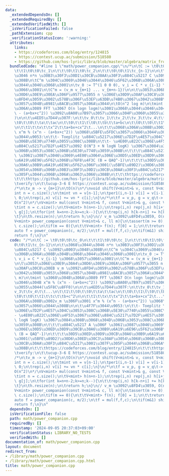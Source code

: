 ```yaml
---
data:
  _extendedDependsOn: []
  _extendedRequiredBy: []
  _extendedVerifiedWith: []
  _isVerificationFailed: false
  _pathExtension: cpp
  _verificationStatusIcon: ':warning:'
  attributes:
    links:
    - https://codeforces.com/blog/entry/124815
    - https://contest.ucup.ac/submission/518580
    - https://github.com/hos-lyric/libra/blob/master/algebra/matrix_frobenius.cpp
  bundledCode: "#line 1 \"math/power_companion.cpp\"\n/*\n\tC := \t0\t0\t0\tc_0\n\t\
    \t\t1\t0\t0\tc_1\n\t\t\t0\t1\t0\tc_2\n\t\t\t0\t0\t1\tc_{n-1}\n\n\t\u3068\u3044\
    \u3046 n*n \u30B3\u30F3\u30D1\u30CB\u30AA\u30F3\u884C\u5217 C \u3092\u8003\u3048\
    \u308B\n\tC^m \u304C\u3069\u3046\u3044\u3046\u5F62\u306B\u306A\u308B\u304B\u3068\
    \u3044\u3046\u3068\u3001\n\tv_0 := T^(1 0 0 0), v_i = C * v_{i-1} \u3068\u3057\
    \u3066\u3001\n\tC^m = (v_m v_{m+1} ... v_{m+n-1})\n\n\t\u3053\u306E\u30E9\u30A4\
    \u30D6\u30E9\u30EA\u306F\u9577\u3055 n \u306E\u30D9\u30AF\u30C8\u30EB v_m \u3092\
    \u8FD4\u3059\u3002\u578B\u306F\u53EF\u63DB\u74B0\u3067\u3042\u308B\u3053\u3068\
    \u3057\u304B\u8981\u8ACB\u3057\u306A\u3044\n\tO(n^2 log m)\n\tmint \u3068\u304B\
    \u306A\u3089 FFT \u3067 O(n logn logm)\u3001\u3068\u3044\u3046\u304B x^m % (x^n\
    \ - (a+bx+c^2)) \u3092\u8A08\u7B97\u3057\u3066\u304F\u3060\u3055\u3044(\u5F8C\u8FF0\
    )\n\n\t\u4ED5\u7D44\u307F:\n\t\tv_0\t\tv_1\t\tv_2\t\tv_3\t\tv_4\t\t...\n\t\t1\t\
    \t0\t\t0\t\ta\t\tac\n\t\t0\t\t1\t\t0\t\tb\t\ta+bc\n\t\t0\t\t0\t\t1\t\tc\t\tb+c^2\n\
    \n\t\t1\t\tx\t\tx^2\t\ta+bx+cx^2\t...\n\t\t\u3068\u306A\u308B\u3002v_m \u306F\u3001\
    \ x^m % (x^n - (a+bx+c^2)) \u3068\u5BFE\u5FDC\u3057\u3066\u3044\u308B\n\n\t\u4F7F\
    \u3044\u9053:\n\t\t- Toeplitz \u884C\u5217\u306E\u7D2F\u4E57\u304C\u3053\u308C\
    \u306B\u5E30\u7740\u3055\u308C\u308B\n\t\t- \u4E00\u822C\u306E\u4F53\u3067\u306E\
    \u884C\u5217\u7D2F\u4E57\u3092 O(N^3 + N logN logK) \u3067\u3084\u308B\u3068\u304D\
    \u306B\u3053\u308C\u306B\u5E30\u7740\u3059\u308B\n\t\t\t\u884C\u5217 A \u306F\
    \ \u3061\u3087\u3046\u3069\u4E00\u3064\u306E\u30D5\u30ED\u30D9\u30CB\u30A6\u30B9\
    \u6A19\u6E96\u5F62\u306B\u76F8\u4F3C (B = QAQ^-1)\n\t\t\t\u30D5\u30ED\u30D9\u30CB\
    \u30A6\u30B9\u6A19\u6E96\u5F62\u306F\u3001(\u5BFE\u89D2)\u30D6\u30ED\u30C3\u30AF\
    \u3054\u3068\u306B\u30B3\u30F3\u30D1\u30CB\u30AA\u30F3\u884C\u5217\u3001\u307F\
    \u305F\u3044\u306B\u306A\u3063\u3066\u308B\n\t\t\thttps://codeforces.com/blog/entry/124815\n\
    \t\t\thttps://github.com/hos-lyric/libra/blob/master/algebra/matrix_frobenius.cpp\n\
    \tverify:\n\t\tucup-3-6 E https://contest.ucup.ac/submission/518580\n\n*/\n\n\
    /*\n\tv_m -> v_{m+1}\n\tO(n)\n*/\nvoid shift(V<mint>& v, const V<mint>& c){\n\t\
    int n = c.size();\n\tmint vn = v[n-1];\n\tper1(i,n-1) v[i] = v[i-1];\n\tv[0] =\
    \ 0;\n\trep(i,n) v[i] += vn * c[i];\n}\n/*\n\tf = v_p, g = v_q\t-> v_{p+q}\n\t\
    O(n^2)\n*/\nV<mint> mul(const V<mint>& f, const V<mint>& g, const V<mint>& c){\n\
    \tint n = c.size();\n\tV<mint> h(n+n-1);\n\trep(i,n) rep(j,n) h[i+j] += f[i] *\
    \ g[j];\n\tfor(int k=n+n-2;k>=n;k--){\n\t\trep(i,n) h[k-n+i] += h[k] * c[i];\n\
    \t}\n\th.resize(n);\n\treturn h;\n}\n// v_m \u3092\u8FD4\u3059, O(n^2 log m)\n\
    V<mint> power_companion(const V<mint>& c, ll m){\n\tassert(m >= 0);\n\tint n =\
    \ c.size();\n\tif(m == 0){\n\t\tV<mint> f(n); f[0] = 1;\n\t\treturn f;\n\t}\n\t\
    auto f = power_companion(c, m/2);\n\tf = mul(f,f,c);\n\tif(m&1) shift(f,c);\n\t\
    return f;\n}\n"
  code: "/*\n\tC := \t0\t0\t0\tc_0\n\t\t\t1\t0\t0\tc_1\n\t\t\t0\t1\t0\tc_2\n\t\t\t\
    0\t0\t1\tc_{n-1}\n\n\t\u3068\u3044\u3046 n*n \u30B3\u30F3\u30D1\u30CB\u30AA\u30F3\
    \u884C\u5217 C \u3092\u8003\u3048\u308B\n\tC^m \u304C\u3069\u3046\u3044\u3046\u5F62\
    \u306B\u306A\u308B\u304B\u3068\u3044\u3046\u3068\u3001\n\tv_0 := T^(1 0 0 0),\
    \ v_i = C * v_{i-1} \u3068\u3057\u3066\u3001\n\tC^m = (v_m v_{m+1} ... v_{m+n-1})\n\
    \n\t\u3053\u306E\u30E9\u30A4\u30D6\u30E9\u30EA\u306F\u9577\u3055 n \u306E\u30D9\
    \u30AF\u30C8\u30EB v_m \u3092\u8FD4\u3059\u3002\u578B\u306F\u53EF\u63DB\u74B0\u3067\
    \u3042\u308B\u3053\u3068\u3057\u304B\u8981\u8ACB\u3057\u306A\u3044\n\tO(n^2 log\
    \ m)\n\tmint \u3068\u304B\u306A\u3089 FFT \u3067 O(n logn logm)\u3001\u3068\u3044\
    \u3046\u304B x^m % (x^n - (a+bx+c^2)) \u3092\u8A08\u7B97\u3057\u3066\u304F\u3060\
    \u3055\u3044(\u5F8C\u8FF0)\n\n\t\u4ED5\u7D44\u307F:\n\t\tv_0\t\tv_1\t\tv_2\t\t\
    v_3\t\tv_4\t\t...\n\t\t1\t\t0\t\t0\t\ta\t\tac\n\t\t0\t\t1\t\t0\t\tb\t\ta+bc\n\t\
    \t0\t\t0\t\t1\t\tc\t\tb+c^2\n\n\t\t1\t\tx\t\tx^2\t\ta+bx+cx^2\t...\n\t\t\u3068\
    \u306A\u308B\u3002v_m \u306F\u3001 x^m % (x^n - (a+bx+c^2)) \u3068\u5BFE\u5FDC\
    \u3057\u3066\u3044\u308B\n\n\t\u4F7F\u3044\u9053:\n\t\t- Toeplitz \u884C\u5217\
    \u306E\u7D2F\u4E57\u304C\u3053\u308C\u306B\u5E30\u7740\u3055\u308C\u308B\n\t\t\
    - \u4E00\u822C\u306E\u4F53\u3067\u306E\u884C\u5217\u7D2F\u4E57\u3092 O(N^3 + N\
    \ logN logK) \u3067\u3084\u308B\u3068\u304D\u306B\u3053\u308C\u306B\u5E30\u7740\
    \u3059\u308B\n\t\t\t\u884C\u5217 A \u306F \u3061\u3087\u3046\u3069\u4E00\u3064\
    \u306E\u30D5\u30ED\u30D9\u30CB\u30A6\u30B9\u6A19\u6E96\u5F62\u306B\u76F8\u4F3C\
    \ (B = QAQ^-1)\n\t\t\t\u30D5\u30ED\u30D9\u30CB\u30A6\u30B9\u6A19\u6E96\u5F62\u306F\
    \u3001(\u5BFE\u89D2)\u30D6\u30ED\u30C3\u30AF\u3054\u3068\u306B\u30B3\u30F3\u30D1\
    \u30CB\u30AA\u30F3\u884C\u5217\u3001\u307F\u305F\u3044\u306B\u306A\u3063\u3066\
    \u308B\n\t\t\thttps://codeforces.com/blog/entry/124815\n\t\t\thttps://github.com/hos-lyric/libra/blob/master/algebra/matrix_frobenius.cpp\n\
    \tverify:\n\t\tucup-3-6 E https://contest.ucup.ac/submission/518580\n\n*/\n\n\
    /*\n\tv_m -> v_{m+1}\n\tO(n)\n*/\nvoid shift(V<mint>& v, const V<mint>& c){\n\t\
    int n = c.size();\n\tmint vn = v[n-1];\n\tper1(i,n-1) v[i] = v[i-1];\n\tv[0] =\
    \ 0;\n\trep(i,n) v[i] += vn * c[i];\n}\n/*\n\tf = v_p, g = v_q\t-> v_{p+q}\n\t\
    O(n^2)\n*/\nV<mint> mul(const V<mint>& f, const V<mint>& g, const V<mint>& c){\n\
    \tint n = c.size();\n\tV<mint> h(n+n-1);\n\trep(i,n) rep(j,n) h[i+j] += f[i] *\
    \ g[j];\n\tfor(int k=n+n-2;k>=n;k--){\n\t\trep(i,n) h[k-n+i] += h[k] * c[i];\n\
    \t}\n\th.resize(n);\n\treturn h;\n}\n// v_m \u3092\u8FD4\u3059, O(n^2 log m)\n\
    V<mint> power_companion(const V<mint>& c, ll m){\n\tassert(m >= 0);\n\tint n =\
    \ c.size();\n\tif(m == 0){\n\t\tV<mint> f(n); f[0] = 1;\n\t\treturn f;\n\t}\n\t\
    auto f = power_companion(c, m/2);\n\tf = mul(f,f,c);\n\tif(m&1) shift(f,c);\n\t\
    return f;\n}\n"
  dependsOn: []
  isVerificationFile: false
  path: math/power_companion.cpp
  requiredBy: []
  timestamp: '2024-09-05 20:37:03+09:00'
  verificationStatus: LIBRARY_NO_TESTS
  verifiedWith: []
documentation_of: math/power_companion.cpp
layout: document
redirect_from:
- /library/math/power_companion.cpp
- /library/math/power_companion.cpp.html
title: math/power_companion.cpp
---
```

